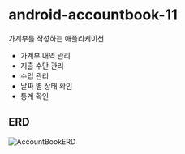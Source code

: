 # android-accountbook-11
가계부를 작성하는 애플리케이션

- 가계부 내역 관리 
- 지출 수단 관리
- 수입 관리
- 날짜 별 상태 확인
- 통계 확인


## ERD 
![AccountBookERD](https://user-images.githubusercontent.com/29909314/182032160-2bb9681e-5cd9-4d62-820e-f1b1d71d4839.png)
